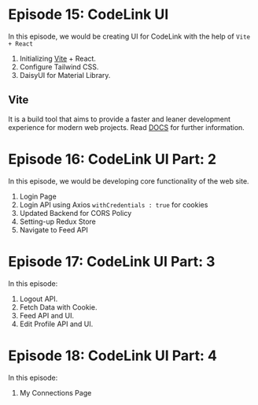 # Episode 15: CodeLink UI

In this episode, we would be creating UI for CodeLink with the help of `Vite + React`

1. Initializing [Vite](#vite) + React.
2. Configure Tailwind CSS.
3. DaisyUI for Material Library.

## Vite

It is a build tool that aims to provide a faster and leaner development experience for modern web projects. Read [DOCS](https://vite.dev/guide/#getting-started) for further information.

# Episode 16: CodeLink UI Part: 2

In this episode, we would be developing core functionality of the web site.

1. Login Page
2. Login API using Axios `withCredentials : true` for cookies
3. Updated Backend for CORS Policy
4. Setting-up Redux Store
5. Navigate to Feed API

# Episode 17: CodeLink UI Part: 3

In this episode:

1. Logout API.
2. Fetch Data with Cookie.
3. Feed API and UI.
4. Edit Profile API and UI.

# Episode 18: CodeLink UI Part: 4

In this episode: 

1. My Connections Page